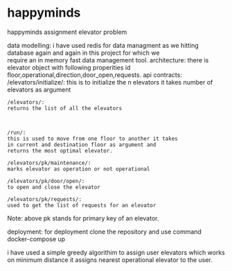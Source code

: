# happyminds
happyminds assignment elevator problem


data modelling:
	i have used redis for data managment as we hitting 
	database again and again in this project for which we 	
	require an in memory fast data management tool.
architecture:
	there is elevator object with following properities id  
	floor,operational,direction,door_open,requests.
api contracts:
	/elevators/initialize/:
	this is to initialize the n elevators it takes number of 	
	elevators as argument
	
	/elevators/:
	returns the list of all the elevators
	
	
	
	/run/:
	this is used to move from one floor to another it takes 
	in current and destination floor as argument and 			
	returns the most optimal elevator.

	/elevators/pk/maintenance/:
	marks elevator as operation or not operational

	/elevators/pk/door/open/:
	to open and close the elevator

	/elevators/pk/requests/:
	used to get the list of requests for an elevator

Note: above pk stands for primary key of an elevator.

deployment:
	for deployment clone the repository and use command docker-compose up

i have used a simple greedy algorithim to assign user elevators which works on minimum distance 
it assigns nearest operational elevator to the user.
	
	
